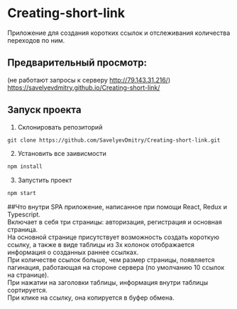 # Creating-short-link
Приложение для создания коротких ссылок и отслеживания количества переходов по ним.

## Предварительный просмотр:
(не работают запросы к серверу http://79.143.31.216/)
https://savelyevdmitry.github.io/Creating-short-link/

## Запуск проекта
1) Склонировать репозиторий 
```html
git clone https://github.com/SavelyevDmitry/Creating-short-link.git
```
2) Установить все заивисмости 
```html
npm install
```
3) Запустить проект
```html
npm start
```

##Что внутри
SPA приложение, написанное при помощи React, Redux и Typescript.  
Включает в себя три страницы: авторизация, регистрация и основная страница.  
На основной странице присутствует возможность создать короткую ссылку, а также в виде таблицы из 3х колонок отображается информация о созданных раннее ссылках.  
При количестве ссылок больше, чем размер страницы, появляется пагинация, работающая на стороне сервера (по умолчанию 10 ссылок на странице).   
При нажатии на заголовки таблицы, информация внутри таблицы сортируется.   
При клике на ссылку, она копируется в буфер обмена. 

